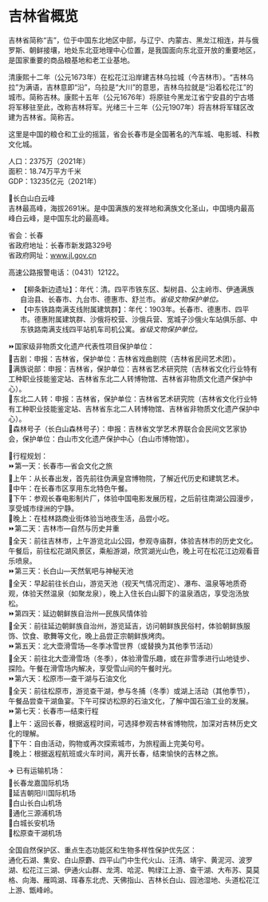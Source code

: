 # 吉林省概览  
吉林省简称“吉”，位于中国东北地区中部，与辽宁、内蒙古、黑龙江相连，并与俄罗斯、朝鲜接壤，地处东北亚地理中心位置，是我国面向东北亚开放的重要地区，是国家重要的商品粮基地和老工业基地。  

清康熙十二年（公元1673年）在松花江沿岸建吉林乌拉城（今吉林市）。“吉林乌拉”为满语，吉林意即“沿”，乌拉是“大川”的意思，吉林乌拉就是“沿着松花江”的城市。简称吉林。康熙十五年（公元1676年）将原驻今黑龙江省宁安县的宁古塔将军移驻至此，改称吉林将军。光绪三十三年（公元1907年）将吉林将军辖区改建为吉林省。简称吉。  

这里是中国的粮仓和工业的摇篮，省会长春市是全国著名的汽车城、电影城、科教文化城。  

人口：2375万（2021年）  
面积：18.74万平方千米  
GDP：13235亿元（2021年）  

🌋长白山白云峰  
吉林最高峰，海拔2691米。是中国满族的发祥地和满族文化圣山，中国境内最高峰白云峰，是中国东北的最高峰。  

省会：长春  
省政府地址：长春市新发路329号  
省政府网址：<a href="http://www.jl.gov.cn" target="_blank">www.jl.gov.cn</a>  

高速公路报警电话：（0431）12122。  

* 【柳条新边遗址】：年代：清。四平市铁东区、梨树县、公主岭市、伊通满族自治县、长春市、九台市、德惠市、舒兰市。*省级文物保护单位。*  
* 【中东铁路南满支线附属建筑群】：年代：1903年。长春市、德惠市、四平市。德惠附属建筑群、沙俄将校营、沙俄兵营、宽城子沙俄火车站俱乐部、中东铁路南满支线四平站机车司机公寓。*省级文物保护单位。*  

⏩国家级非物质文化遗产代表性项目保护单位：  
🔸吉剧：申报：吉林省，保护单位：吉林省戏曲剧院（吉林省民间艺术团）。  
🔸满族说部：申报：吉林省，保护单位：吉林省艺术研究院（吉林省文化行业特有工种职业技能鉴定站、吉林省东北二人转博物馆、吉林省非物质文化遗产保护中心）。  
🔸东北二人转：申报：吉林省，保护单位：吉林省艺术研究院（吉林省文化行业特有工种职业技能鉴定站、吉林省东北二人转博物馆、吉林省非物质文化遗产保护中心）。  
🔸森林号子（长白山森林号子）：申报：吉林省文学艺术界联合会民间文艺家协会，保护单位：白山市文化遗产保护中心（白山市博物馆）。  

🧭行程规划：  
⏩第一天：长春市—省会文化之旅  
🔸上午：从长春出发，首先前往伪满皇宫博物院，了解近代历史和建筑艺术。  
🔸中午：在长春市区享用东北特色午餐。  
🔸下午：参观长春电影制片厂，体验中国电影发展历程，之后前往南湖公园漫步，享受城市绿洲的宁静。  
🔸晚上：在桂林路商业街体验当地夜生活，品尝小吃。  
⏩第二天：吉林市—自然与历史并重  
🔸全天：前往吉林市，上午游览北山公园，参观寺庙群，体验吉林市的历史文化。午餐后，前往松花湖风景区，乘船游湖，欣赏湖光山色，晚上可在松花江边观看音乐喷泉。  
⏩第三天：长白山—天然氧吧与神秘天池  
🔸全天：早起前往长白山，游览天池（视天气情况而定）、瀑布、温泉等地质奇观，体验天然温泉（如聚龙泉），晚上入住长白山脚下的温泉酒店，享受泡汤放松。  
⏩第四天：延边朝鲜族自治州—民族风情体验  
🔸全天：前往延边朝鲜族自治州，游览延吉，访问朝鲜族民俗村，体验朝鲜族服饰、饮食、歌舞等文化，晚上品尝正宗朝鲜族烤肉。  
⏩第五天：北大壶滑雪场—冬季冰雪世界（或替换为其他季节活动）  
🔸全天：前往北大壶滑雪场（冬季），体验滑雪乐趣，或在非雪季进行山地徒步、探险。午餐在滑雪场内解决，享受雪山间的午餐时光。  
⏩第六天：松原市—查干湖与石油文化  
🔸全天：前往松原市，游览查干湖，参与冬捕（冬季）或湖上活动（其他季节），午餐品尝查干湖鱼宴。下午可探访松原的石油文化，了解中国石油工业的发展。  
⏩第七天：长春市—结束行程  
🔸上午：返回长春，根据返程时间，可选择参观吉林省博物院，加深对吉林历史文化的理解。  
🔸下午：自由活动，购物或再次探索城市，为旅程画上完美句号。  
🔸晚上：根据返程航班或火车时间，离开长春，结束愉快的吉林之旅。  

✈️ 已有运输机场：  
🔸长春龙嘉国际机场  
🔸延吉朝阳川国际机场  
🔸白山长白山机场  
🔸通化三源浦机场  
🔸白城长安机场  
🔸松原查干湖机场  

全国自然保护区、重点生态功能区和生物多样性保护优先区：  
通化石湖、集安、白山原麝、四平山门中生代火山、汪清、靖宇、黄泥河、波罗湖、松花江三湖、伊通火山群、龙湾、哈泥、鸭绿江上游、查干湖、大布苏、莫莫格、向海、雁鸣湖、珲春东北虎、天佛指山、吉林长白山、园池湿地、头道松花江上游、甑峰岭。  
